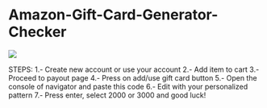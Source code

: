 # Amazon-Gift-Card-Generator-Checker
![](https://im5.ezgif.com/tmp/ezgif-5-903c59b256.gif)

STEPS:
1.- Create new account or use your account
2.- Add item to cart
3.- Proceed to payout page
4.- Press on add/use gift card button
5.- Open the console of navigator and paste this code
6.- Edit with your personalized pattern
7.- Press enter, select 2000 or 3000 and good luck!
